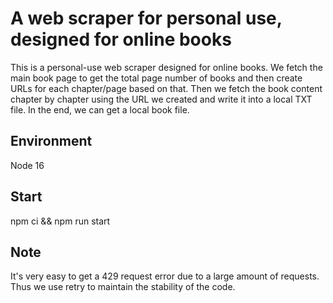 # A web scraper for personal use, designed for online books

This is a personal-use web scraper designed for online books. We fetch the main book page to get the total page number of books and then create URLs for each chapter/page based on that. Then we fetch the book content chapter by chapter using the URL we created and write it into a local TXT file. In the end, we can get a local book file.
## Environment
Node 16
## Start
npm ci && npm run start
## Note
It's very easy to get a 429 request error due to a large amount of requests. Thus we use retry to maintain the stability of the code.
